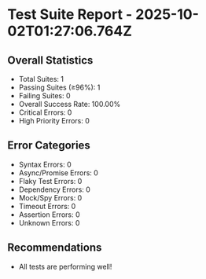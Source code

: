 # Test Suite Report - 2025-10-02T01:27:06.764Z

## Overall Statistics
- Total Suites: 1
- Passing Suites (≥96%): 1
- Failing Suites: 0
- Overall Success Rate: 100.00%
- Critical Errors: 0
- High Priority Errors: 0

## Error Categories
- Syntax Errors: 0
- Async/Promise Errors: 0
- Flaky Test Errors: 0
- Dependency Errors: 0
- Mock/Spy Errors: 0
- Timeout Errors: 0
- Assertion Errors: 0
- Unknown Errors: 0

## Recommendations
- All tests are performing well!



